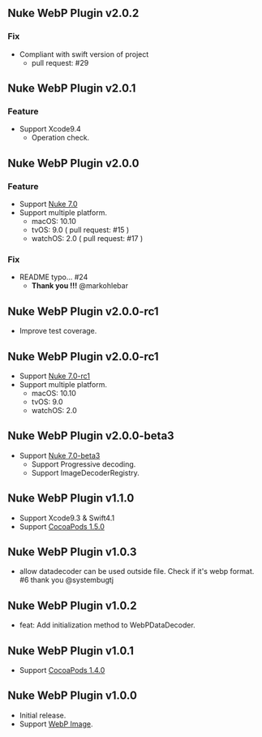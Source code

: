 ## Nuke WebP Plugin v2.0.2

### Fix

- Compliant with swift version of project
    - pull request: #29

## Nuke WebP Plugin v2.0.1

### Feature

- Support Xcode9.4
    - Operation check.

## Nuke WebP Plugin v2.0.0

### Feature

- Support [Nuke 7.0](https://github.com/kean/Nuke/releases/tag/7.0)
- Support multiple platform.
    - macOS: 10.10
    - tvOS: 9.0 ( pull request: #15 )
    - watchOS: 2.0 ( pull request: #17 )

### Fix

- README typo... #24
    - **Thank you !!!** @markohlebar

## Nuke WebP Plugin v2.0.0-rc1

- Improve test coverage.

## Nuke WebP Plugin v2.0.0-rc1

- Support [Nuke 7.0-rc1](https://github.com/kean/Nuke/releases/tag/7.0-rc1)
- Support multiple platform.
    - macOS:    10.10
    - tvOS:     9.0
    - watchOS:  2.0

## Nuke WebP Plugin v2.0.0-beta3

- Support [Nuke 7.0-beta3](https://github.com/kean/Nuke/releases/tag/7.0-beta3)
    - Support Progressive decoding.
    - Support ImageDecoderRegistry.

## Nuke WebP Plugin v1.1.0

- Support Xcode9.3 & Swift4.1
- Support [CocoaPods 1.5.0](http://blog.cocoapods.org/CocoaPods-1.5.0/)

## Nuke WebP Plugin v1.0.3

- allow datadecoder can be used outside file. Check if it's webp format. #6
    thank you @systembugtj

## Nuke WebP Plugin v1.0.2

- feat: Add initialization method to WebPDataDecoder.

## Nuke WebP Plugin v1.0.1

- Support [CocoaPods 1.4.0](http://blog.cocoapods.org/CocoaPods-1.4.0/)

## Nuke WebP Plugin v1.0.0

- Initial release.
- Support [WebP Image](https://developers.google.com/speed/webp).

